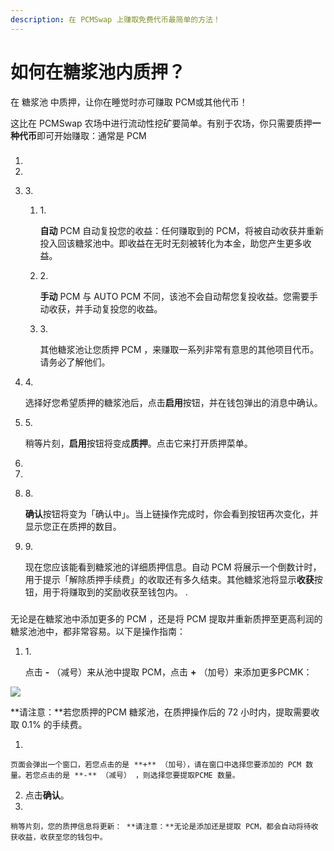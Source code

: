 ```yaml
---
description: 在 PCMSwap 上赚取免费代币最简单的方法！
---
```


# 如何在糖浆池内质押？



在 糖浆池 中质押，让你在睡觉时亦可赚取 PCM或其他代币！

这比在 PCMSwap 农场中进行流动性挖矿要简单。有别于农场，你只需要质押**一种代币**即可开始赚取：通常是 PCM

### &#x20;<a href="#kai-shi-jin-hang-tang-jiang-chi-zhi-ya" id="kai-shi-jin-hang-tang-jiang-chi-zhi-ya"></a>

1.
2.
3. 3\.
   1.  1\.

       **自动** PCM 自动复投您的收益：任何赚取到的 PCM，将被自动收获并重新投入回该糖浆池中。即收益在无时无刻被转化为本金，助您产生更多收益。
   2.  2\.

       **手动** PCM 与 AUTO PCM 不同，该池不会自动帮您复投收益。您需要手动收获，并手动复投您的收益。
   3.  3\.

       其他糖浆池让您质押 PCM ，来赚取一系列非常有意思的其他项目代币。请务必了解他们。
4.  4\.

    选择好您希望质押的糖浆池后，点击**启用**按钮，并在钱包弹出的消息中确认。
5.  5\.

    稍等片刻，**启用**按钮将变成**质押**。点击它来打开质押菜单。​
6.
7.
8.  8\.

    **确认**按钮将变为「确认中」。当上链操作完成时，你会看到按钮再次变化，并显示您正在质押的数目。
9.  9\.

    现在您应该能看到糖浆池的详细质押信息。自动 PCM 将展示一个倒数计时，用于提示「解除质押手续费」的收取还有多久结束。其他糖浆池将显示**收获**按钮，用于将赚取到的奖励收获至钱包内。 .​

### &#x20;<a href="#adding-and-removing-cake-from-a-pool" id="adding-and-removing-cake-from-a-pool"></a>

无论是在糖浆池中添加更多的 PCM ，还是将 PCM 提取并重新质押至更高利润的糖浆池池中，都非常容易。以下是操作指南：

1.  1\.

    点击 **-** （减号）来从池中提取 PCM，点击 **+** （加号）来添加更多PCMK：

![](https://gblobscdn.gitbook.com/assets%2F-MHREX7DHcljbY5IkjgJ%2F-M\_xca0jVy\_Z\_BxN65jZ%2F-M\_xgGd-l7fCI7jFS2x4%2Fimage.png?alt=media\&token=bf8d9ba2-3266-46fb-8242-45c214aa77d9)

&#x20;      **请注意：**若您质押的PCM 糖浆池，在质押操作后的 72 小时内，提取需要收取       0.1% 的手续费。

1.

    页面会弹出一个窗口，若您点击的是 **+** （加号），请在窗口中选择您要添加的 PCM 数量。若您点击的是 **-** （减号） ，则选择您要提取PCME 数量。 ​
2. 点击**确认**。
3.

    稍等片刻，您的质押信息将更新： **请注意：**无论是添加还是提取 PCM，都会自动将待收获收益，收获至您的钱包中。
